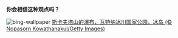 
**你会相信这种观点吗？**

![bing-wallpaper](https://www.bing.com/th?id=OHR.SkaftafellWaterfall_ZH-CN1766863001_1920x1080.jpg)
[斯卡夫塔山的瀑布，瓦特纳冰川国家公园，冰岛 (© Nopasorn Kowathanakul/Getty Images)](https://www.bing.com/search?q=%E6%96%AF%E5%8D%A1%E5%A4%AB%E5%A1%94%E5%B1%B1+%E5%86%B0%E5%B2%9B&amp;form=hpcapt&amp;mkt=zh-cn)
  